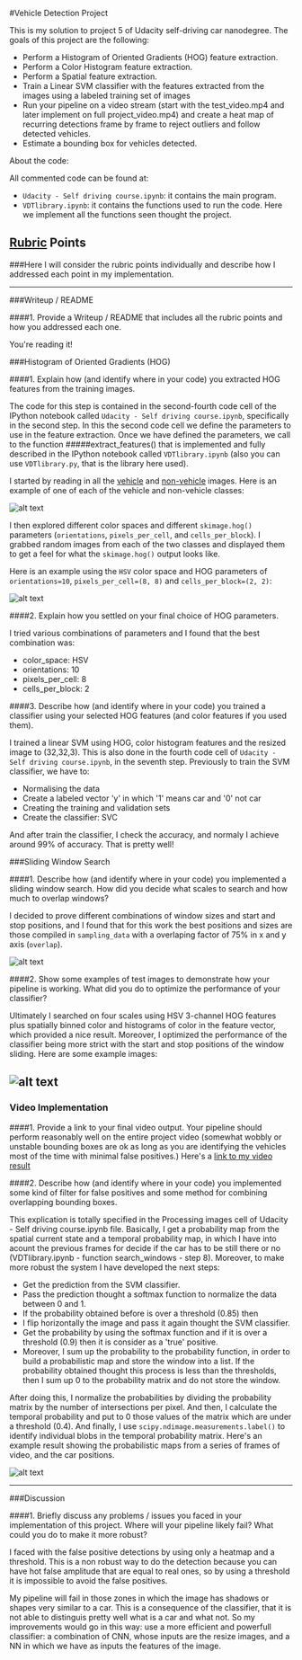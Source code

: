 #Vehicle Detection Project

This is my solution to project 5 of Udacity self-driving car nanodegree. The goals of this project are the following:
* Perform a Histogram of Oriented Gradients (HOG) feature extraction.
* Perform a Color Histogram feature extraction.
*	Perform a Spatial feature extraction.
*	Train a Linear SVM classifier with the features extracted from the images using a labeled training set of images 
*	Run your pipeline on a video stream (start with the test_video.mp4 and later implement on full project_video.mp4) and create a heat map of recurring detections frame by frame to reject outliers and follow detected vehicles.
*	Estimate a bounding box for vehicles detected.

About the code:

All commented code can be found at:
* `Udacity - Self driving course.ipynb`: it contains the main program. 
* `VDTlibrary.ipynb`: it contains the functions used to run the code. Here we implement all the functions seen thought the project.


[//]: # (Image References)
[image1]: ./img-pruebas/car_notcar.png
[image2]: ./img-pruebas/HOG_example.png
[image3]: ./img-pruebas/sliding_windows.png
[image4]: ./img-pruebas/detected-cars.png
[image5]: ./img-pruebas/good.png
[video1]: ./output.mp4

## [Rubric](https://review.udacity.com/#!/rubrics/513/view) Points
###Here I will consider the rubric points individually and describe how I addressed each point in my implementation.  

---
###Writeup / README

####1. Provide a Writeup / README that includes all the rubric points and how you addressed each one.   

You're reading it!

###Histogram of Oriented Gradients (HOG)

####1. Explain how (and identify where in your code) you extracted HOG features from the training images.

The code for this step is contained in the second-fourth code cell of the IPython notebook called `Udacity - Self driving course.ipynb`, specifically in the second step. In this the second code cell we define the parameters to use in the feature extraction. Once we have defined the parameters, we call to the function #####extract_features() that is implemented and fully described in the IPython notebook called `VDTlibrary.ipynb` (also you can use `VDTlibrary.py`, that is the library here used).

I started by reading in all the [vehicle](https://s3.amazonaws.com/udacity-sdc/Vehicle_Tracking/vehicles.zip) and [non-vehicle](https://s3.amazonaws.com/udacity-sdc/Vehicle_Tracking/non-vehicles.zip) images. Here is an example of one of each of the vehicle and non-vehicle classes:

![alt text][image1]

I then explored different color spaces and different `skimage.hog()` parameters (`orientations`, `pixels_per_cell`, and `cells_per_block`).  I grabbed random images from each of the two classes and displayed them to get a feel for what the `skimage.hog()` output looks like.

Here is an example using the `HSV` color space and HOG parameters of `orientations=10`, `pixels_per_cell=(8, 8)` and `cells_per_block=(2, 2)`:

![alt text][image2]

####2. Explain how you settled on your final choice of HOG parameters.

I tried various combinations of parameters and I found that the best combination was:
* color_space: HSV
* orientations: 10
* pixels_per_cell: 8
* cells_per_block: 2

####3. Describe how (and identify where in your code) you trained a classifier using your selected HOG features (and color features if you used them).

I trained a linear SVM using HOG, color histogram features and the resized image to (32,32,3). This is also done in the fourth code cell of `Udacity - Self driving course.ipynb`, in the seventh step. Previously to train the SVM classifier, we have to:
* Normalising the data
* Create a labeled vector 'y' in which '1' means car and '0' not car
* Creating the training and validation sets
* Create the classifier: SVC

And after train the classifier, I check the accuracy, and normaly I achieve around 99% of accuracy. That is pretty well!

###Sliding Window Search

####1. Describe how (and identify where in your code) you implemented a sliding window search.  How did you decide what scales to search and how much to overlap windows?

I decided to prove different combinations of window sizes and start and stop positions, and I found that for this work the best positions and sizes are those compiled in `sampling_data` with a overlaping factor of 75% in x and y axis (`overlap`).

![alt text][image3]

####2. Show some examples of test images to demonstrate how your pipeline is working.  What did you do to optimize the performance of your classifier?

Ultimately I searched on four scales using HSV 3-channel HOG features plus spatially binned color and histograms of color in the feature vector, which provided a nice result. Moreover, I optimized the performance of the classifier being more strict with the start and stop positions of the window sliding. Here are some example images:

![alt text][image4]
---

### Video Implementation

####1. Provide a link to your final video output.  Your pipeline should perform reasonably well on the entire project video (somewhat wobbly or unstable bounding boxes are ok as long as you are identifying the vehicles most of the time with minimal false positives.)
Here's a [link to my video result](output.mp4)

####2. Describe how (and identify where in your code) you implemented some kind of filter for false positives and some method for combining overlapping bounding boxes.

This explication is totally specified in the Processing images cell of Udacity - Self driving course.ipynb file. Basically, I get a probability map from the spatial current state and a temporal probability map, in which I have into acount the previous frames for decide if the car has to be still there or no (VDTlibrary.ipynb - function search_windows - step 8). Moreover, to make more robust the system I have developed the next steps:
* Get the prediction from the SVM classifier.
* Pass the prediction thought a softmax function to normalize the data between 0 and 1.
* If the probability obtained before is over a threshold (0.85) then
* I flip horizontally the image and pass it again thought the SVM classifier.
* Get the probability by using the softmax function and if it is over a threshold (0.9) then it is consider as a 'true' positive.
* Moreover, I sum up the probability to the probability function, in order to build a probabilistic map and store the window into a list. If the probability obtained thought this process is less than the thresholds, then I sum up 0 to the probability matrix and do not store the window.

After doing this, I normalize the probabilities by dividing the probability matrix by the number of intersections per pixel. And then, I calculate the temporal probability and put to 0 those values of the matrix which are under a threshold (0.4). And finally, I use `scipy.ndimage.measurements.label()` to identify individual blobs in the temporal probability matrix.
Here's an example result showing the probabilistic maps from a series of frames of video, and the car positions.

![alt text][image5]

---

###Discussion

####1. Briefly discuss any problems / issues you faced in your implementation of this project.  Where will your pipeline likely fail?  What could you do to make it more robust?

I faced with the false positive detections by using only a heatmap and a threshold. This is a non robust way to do the detection because you can have hot false amplitude that are equal to real ones, so by using a threshold it is impossible to avoid the false positives. 

My pipeline will fail in those zones in which the image has shadows or shapes very similar to a car. This is a consequence of the classifier, that it is not able to distinguis pretty well what is a car and what not. So my improvements would go in this way: use a more efficient and powerfull classifier: a combination of CNN, whose inputs are the resize images, and a NN in which we have as inputs the features of the image.


